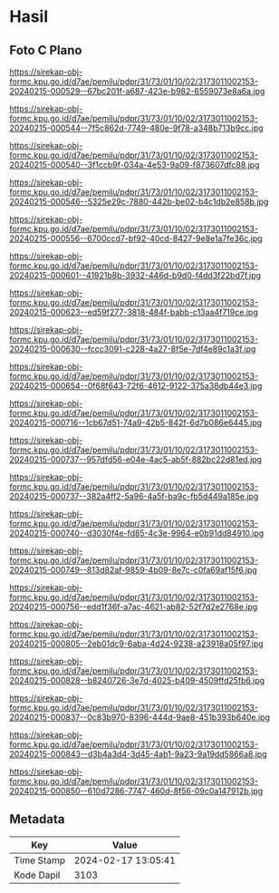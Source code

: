 # Hasil

## Foto C Plano

https://sirekap-obj-formc.kpu.go.id/d7ae/pemilu/pdpr/31/73/01/10/02/3173011002153-20240215-000529--67bc201f-a687-423e-b982-6559073e8a6a.jpg

https://sirekap-obj-formc.kpu.go.id/d7ae/pemilu/pdpr/31/73/01/10/02/3173011002153-20240215-000544--7f5c862d-7749-480e-9f78-a348b713b9cc.jpg

https://sirekap-obj-formc.kpu.go.id/d7ae/pemilu/pdpr/31/73/01/10/02/3173011002153-20240215-000540--3f1ccb9f-034a-4e53-9a09-f873607dfc88.jpg

https://sirekap-obj-formc.kpu.go.id/d7ae/pemilu/pdpr/31/73/01/10/02/3173011002153-20240215-000546--5325e29c-7880-442b-be02-b4c1db2e858b.jpg

https://sirekap-obj-formc.kpu.go.id/d7ae/pemilu/pdpr/31/73/01/10/02/3173011002153-20240215-000556--6700ccd7-bf92-40cd-8427-9e8e1a7fe36c.jpg

https://sirekap-obj-formc.kpu.go.id/d7ae/pemilu/pdpr/31/73/01/10/02/3173011002153-20240215-000601--41921b8b-3932-446d-b9d0-f4dd3f22bd7f.jpg

https://sirekap-obj-formc.kpu.go.id/d7ae/pemilu/pdpr/31/73/01/10/02/3173011002153-20240215-000623--ed59f277-3818-484f-babb-c13aa4f719ce.jpg

https://sirekap-obj-formc.kpu.go.id/d7ae/pemilu/pdpr/31/73/01/10/02/3173011002153-20240215-000630--fccc3091-c228-4a27-8f5e-7df4e89c1a3f.jpg

https://sirekap-obj-formc.kpu.go.id/d7ae/pemilu/pdpr/31/73/01/10/02/3173011002153-20240215-000654--0f68f643-72f6-4612-9122-375a38db44e3.jpg

https://sirekap-obj-formc.kpu.go.id/d7ae/pemilu/pdpr/31/73/01/10/02/3173011002153-20240215-000716--1cb67d51-74a9-42b5-842f-6d7b086e6445.jpg

https://sirekap-obj-formc.kpu.go.id/d7ae/pemilu/pdpr/31/73/01/10/02/3173011002153-20240215-000737--957dfd56-e04e-4ac5-ab5f-882bc22d81ed.jpg

https://sirekap-obj-formc.kpu.go.id/d7ae/pemilu/pdpr/31/73/01/10/02/3173011002153-20240215-000737--382a4ff2-5a96-4a5f-ba9c-fb5d449a185e.jpg

https://sirekap-obj-formc.kpu.go.id/d7ae/pemilu/pdpr/31/73/01/10/02/3173011002153-20240215-000740--d3030f4e-fd85-4c3e-9964-e0b91dd84910.jpg

https://sirekap-obj-formc.kpu.go.id/d7ae/pemilu/pdpr/31/73/01/10/02/3173011002153-20240215-000749--813d82af-9859-4b09-8e7c-c0fa69af15f6.jpg

https://sirekap-obj-formc.kpu.go.id/d7ae/pemilu/pdpr/31/73/01/10/02/3173011002153-20240215-000756--edd1f36f-a7ac-4621-ab82-52f7d2e2768e.jpg

https://sirekap-obj-formc.kpu.go.id/d7ae/pemilu/pdpr/31/73/01/10/02/3173011002153-20240215-000805--2eb01dc9-6aba-4d24-9238-a23918a05f97.jpg

https://sirekap-obj-formc.kpu.go.id/d7ae/pemilu/pdpr/31/73/01/10/02/3173011002153-20240215-000828--b8240726-3e7d-4025-b409-4509ffd25fb6.jpg

https://sirekap-obj-formc.kpu.go.id/d7ae/pemilu/pdpr/31/73/01/10/02/3173011002153-20240215-000837--0c83b970-8396-444d-9ae8-451b393b640e.jpg

https://sirekap-obj-formc.kpu.go.id/d7ae/pemilu/pdpr/31/73/01/10/02/3173011002153-20240215-000843--d3b4a3d4-3d45-4ab1-9a23-9a19dd5866a8.jpg

https://sirekap-obj-formc.kpu.go.id/d7ae/pemilu/pdpr/31/73/01/10/02/3173011002153-20240215-000850--610d7286-7747-460d-8f56-09c0a147912b.jpg


## Metadata

| Key        | Value               |
| ---------- | ------------------- |
| Time Stamp | 2024-02-17 13:05:41 |
| Kode Dapil | 3103                |



